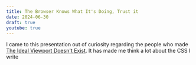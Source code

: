 ```yaml
---
title: The Browser Knows What It's Doing, Trust it
date: 2024-06-30
draft: true
youtube: true
---
```


<lite-youtube videoid="5uhIiI9Ld5M"></lite-youtube>

I came to this presentation out of curiosity regarding the people who made [The Ideal Viewport Doesn't Exist](https://viewports.fyi/). It has made me think a lot about the CSS I write

